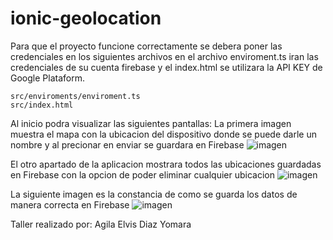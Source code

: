 # ionic-geolocation

Para que el proyecto funcione correctamente se debera poner las credenciales en los siguientes archivos en el archivo enviroment.ts iran las credenciales de su cuenta firebase y el index.html se utilizara la API KEY de Google Plataform. 

	src/enviroments/enviroment.ts
	src/index.html 
	
Al inicio podra visualizar las siguientes pantallas: 
La primera imagen muestra el mapa con la ubicacion del dispositivo donde se puede darle un nombre y al precionar en enviar se guardara en Firebase
![imagen](https://user-images.githubusercontent.com/55716749/126525322-60512f5e-9116-4331-9a1f-5962ebccd7dc.png)

El otro apartado de la aplicacion mostrara todos las ubicaciones guardadas en Firebase con la opcion de poder eliminar cualquier ubicacion
![imagen](https://user-images.githubusercontent.com/55716749/126525783-ca19b53b-7751-4fa4-95a6-7b590e51132f.png)

La siguiente imagen es la constancia de como se guarda los datos de manera correcta en Firebase
![imagen](https://user-images.githubusercontent.com/55716749/126525130-a02faa96-1eed-4aec-910a-116ff99b69de.png)

Taller realizado por:
Agila Elvis 
Diaz Yomara


	
